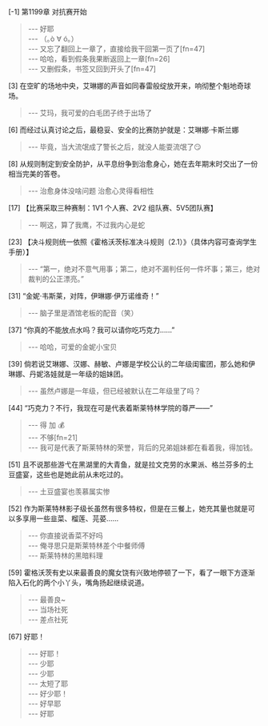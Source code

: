 
[-1] 第1199章 对抗赛开始
>--- 好耶<br>
>--- （｡ò ∀ ó｡）<br>
>--- 又忘了翻回上一章了，直接给我干回第一页了[fn=47]<br>
>--- 哈哈，看到假条我果断返回上一章[fn=26]<br>
>--- 又删假条，书签又回到开头了[fn=47]<br>

[3] 在空旷的场地中央，艾琳娜的声音如同春雷般绽放开来，响彻整个魁地奇球场。
>--- 艾玛，我可爱的白毛团子终于出场了<br>

[6] 而经过认真讨论之后，最稳妥、安全的比赛防护就是：艾琳娜·卡斯兰娜
>--- 毕竟，当大流氓成了警长之后，就没人能耍流氓了😏<br>

[8] 从规则制定到安全防护，从平息纷争到治愈身心，她在去年期末时交出了一份相当完美的答卷。
>--- 治愈身体没啥问题 治愈心灵得看相性<br>

[17] 【比赛采取三种赛制：1V1 个人赛、2V2 组队赛、5V5团队赛】
>--- 啊这，算了我鹰，不过我内心是蛇<br>

[23] 【决斗规则统一依照《霍格沃茨标准决斗规则（2.1）》（具体内容可查询学生手册）】
>--- “第一，绝对不意气用事；第二，绝对不漏判任何一件坏事；第三，绝对裁判的公正漂亮。”<br>

[31] “金妮·韦斯莱，对阵，伊琳娜·伊万诺维奇！”
>--- 脑子里是酒馆老板的配音（笑）<br>

[37] “你真的不能放点水吗？我可以请你吃巧克力……”
>--- 哈哈，可爱的金妮小宝贝<br>

[39] 倘若说艾琳娜、汉娜、赫敏、卢娜是学校公认的二年级闺蜜团，那么她和伊琳娜、丹妮洛娃就是一年级的姐妹团。
>--- 虽然卢娜是一年级，但已经被默认在二年级里了吗？<br>

[44] “巧克力？不行，我现在可是代表着斯莱特林学院的尊严——”
>--- 得 加 💰<br>
>--- 不够[fn=21]<br>
>--- 我可是代表了斯莱特林的荣誉，背后的兄弟姐妹都在看着我，得加钱。<br>

[51] 且不说那些游弋在黑湖里的大青鱼，就是拉文克劳的水果派、格兰芬多的土豆盛宴，这些也是她此前从未吃过的。
>--- 土豆盛宴也羡慕属实惨<br>

[52] 作为斯莱特林影子级长虽然有很多特权，但是在三餐上，她充其量也就是可以多享用一些韭菜、榴莲、芫荽……
>--- 你直接说香菜不好吗<br>
>--- 俺寻思只是斯莱特林差个中餐师傅<br>
>--- 斯莱特林的黑暗料理<br>

[59] 霍格沃茨有史以来最善良的魔女饶有兴致地停顿了一下，看了一眼下方逐渐陷入石化的两个小丫头，嘴角扬起继续说道。
>--- 最善良~<br>
>--- 当场社死<br>
>--- 差点社死<br>

[67] 好耶！
>--- 好耶！<br>
>--- 少耶<br>
>--- 少耶<br>
>--- 太短了耶<br>
>--- 好少耶！<br>
>--- 好早耶<br>
>--- 好耶<br>
